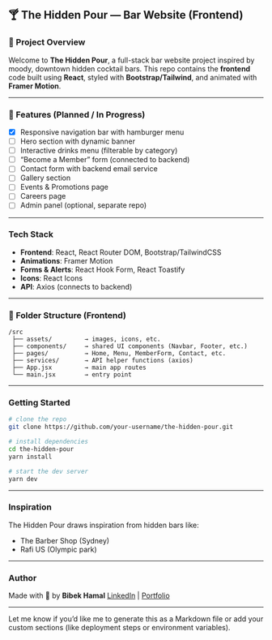 ## 🍸 The Hidden Pour — Bar Website (Frontend)

### 📍 Project Overview

Welcome to **The Hidden Pour**, a full-stack bar website project inspired by moody, downtown hidden cocktail bars.
This repo contains the **frontend** code built using **React**, styled with **Bootstrap/Tailwind**, and animated with **Framer Motion**.

---

### 🎯 Features (Planned / In Progress)

* [x] Responsive navigation bar with hamburger menu
* [ ] Hero section with dynamic banner
* [ ] Interactive drinks menu (filterable by category)
* [ ] “Become a Member” form (connected to backend)
* [ ] Contact form with backend email service
* [ ] Gallery section
* [ ] Events & Promotions page
* [ ] Careers page
* [ ] Admin panel (optional, separate repo)

---

### Tech Stack

* **Frontend**: React, React Router DOM, Bootstrap/TailwindCSS
* **Animations**: Framer Motion
* **Forms & Alerts**: React Hook Form, React Toastify
* **Icons**: React Icons
* **API**: Axios (connects to backend)

---

### 📁 Folder Structure (Frontend)

```
/src
 ├── assets/         → images, icons, etc.
 ├── components/     → shared UI components (Navbar, Footer, etc.)
 ├── pages/          → Home, Menu, MemberForm, Contact, etc.
 ├── services/       → API helper functions (axios)
 ├── App.jsx         → main app routes
 └── main.jsx        → entry point
```

---

### Getting Started

```bash
# clone the repo
git clone https://github.com/your-username/the-hidden-pour.git

# install dependencies
cd the-hidden-pour
yarn install

# start the dev server
yarn dev
```

---

### Inspiration

The Hidden Pour draws inspiration from hidden bars like:

* The Barber Shop (Sydney)
* Rafi US (Olympic park)


---

### Author

Made with 🍹 by **Bibek Hamal**
[LinkedIn](#) | [Portfolio](#)

---

Let me know if you’d like me to generate this as a Markdown file or add your custom sections (like deployment steps or environment variables).
